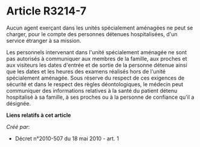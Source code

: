 # Article R3214-7

Aucun agent exerçant dans les unités spécialement aménagées ne peut se charger, pour le compte des personnes détenues
hospitalisées, d'un service étranger à sa mission. 

Les personnels intervenant dans l'unité spécialement aménagée ne sont pas autorisés à communiquer aux membres de la famille,
aux proches et aux visiteurs les dates d'entrée et de sortie de la personne détenue ainsi que les dates et les heures des
examens réalisés hors de l'unité spécialement aménagée. Sous réserve du respect de ces exigences de sécurité et dans le
respect des règles déontologiques, le médecin peut communiquer des informations relatives à la santé du patient détenu
hospitalisé à sa famille, à ses proches ou à la personne de confiance qu'il a désignée.

**Liens relatifs à cet article**

_Créé par_:

  - Décret n°2010-507 du 18 mai 2010 - art. 1

